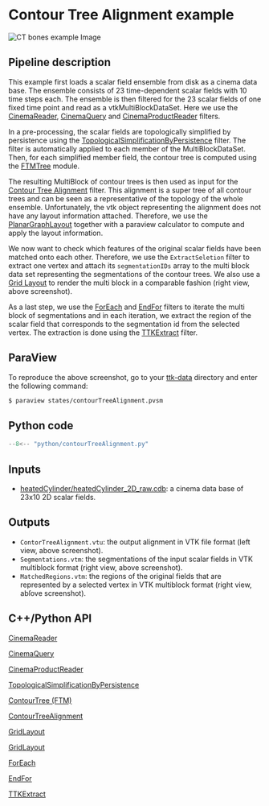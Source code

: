 # Contour Tree Alignment example

![CT bones example Image](https://topology-tool-kit.github.io/img/gallery/contourTreeAlignment.jpg)

## Pipeline description
This example first loads a scalar field ensemble from disk as a cinema data base.
The ensemble consists of 23 time-dependent scalar fields with 10 time steps each.
The ensemble is then filtered for the 23 scalar fields of one fixed time point and read as a vtkMultiBlockDataSet.
Here we use the [CinemaReader](https://topology-tool-kit.github.io/doc/html/classttkCinemaReader.html), [CinemaQuery](https://topology-tool-kit.github.io/doc/html/classttkCinemaQuery.html) and [CinemaProductReader](https://topology-tool-kit.github.io/doc/html/classttkCinemaProductReader.html) filters.

In a pre-processing, the scalar fields are topologically simplified by persistence using the [TopologicalSimplificationByPersistence](https://topology-tool-kit.github.io/doc/html/classttkTopologicalSimplificationByPersistence.html) filter.
The filter is automatically applied to each member of the MultiBlockDataSet.
Then, for each simplified member field, the contour tree is computed using the [FTMTree](https://topology-tool-kit.github.io/doc/html/classttkFTMTree.html) module.

The resulting MultiBlock of contour trees is then used as input for the [Contour Tree Alignment](https://topology-tool-kit.github.io/doc/html/classttkContourTreeAlignment.html) filter.
This alignment is a super tree of all contour trees and can be seen as a representative of the topology of the whole ensemble.
Unfortunately, the vtk object representing the alignment does not have any layout information attached.
Therefore, we use the [PlanarGraphLayout](https://topology-tool-kit.github.io/doc/html/classttkPlanarGraphLayout.html) together with a paraview calculator to compute and apply the layout information.

We now want to check which features of the original scalar fields have been matched onto each other.
Therefore, we use the `ExtractSeletion` filter to extract one vertex and attach its `segmentationIDs` array to the multi block data set representing the segmentations of the contour trees.
We also use a [Grid Layout](https://topology-tool-kit.github.io/doc/html/classttkGridLayout.html) to render the multi block in a comparable fashion (right view, above screenshot).

As a last step, we use the [ForEach](https://topology-tool-kit.github.io/doc/html/classttkForEachhtml) and [EndFor](https://topology-tool-kit.github.io/doc/html/classttkEndFor.html) filters to iterate the multi block of segmentations and in each iteration, we extract the region of the scalar field that corresponds to the segmentation id from the selected vertex.
The extraction is done using the [TTKExtract](https://topology-tool-kit.github.io/doc/html/classttkExtract.html) filter.

## ParaView
To reproduce the above screenshot, go to your [ttk-data](https://github.com/topology-tool-kit/ttk-data) directory and enter the following command:
``` bash
$ paraview states/contourTreeAlignment.pvsm
```

## Python code

``` python  linenums="1"
--8<-- "python/contourTreeAlignment.py"
```

## Inputs
- [heatedCylinder/heatedCylinder_2D_raw.cdb](https://github.com/topology-tool-kit/ttk-data/raw/dev/heatedCylinder/heatedCylinder_2D_raw.cdb): a cinema data base of 23x10 2D scalar fields.

## Outputs
- `ContorTreeAlignment.vtu`: the output alignment in VTK file format (left view, above screenshot).
- `Segmentations.vtm`: the segmentations of the input scalar fields in VTK multiblock format (right view, above screenshot).
- `MatchedRegions.vtm`: the regions of the original fields that are represented by a selected vertex in VTK multiblock format (right view, abſove screenshot).


## C++/Python API
[CinemaReader](https://topology-tool-kit.github.io/doc/html/classttkCinemaReader.html)

[CinemaQuery](https://topology-tool-kit.github.io/doc/html/classttkCinemaQuery.html)

[CinemaProductReader](https://topology-tool-kit.github.io/doc/html/classttkCinemaProductReader.html)

[TopologicalSimplificationByPersistence](https://topology-tool-kit.github.io/doc/html/classttkTopologicalSimplificationByPersistence.html)

[ContourTree (FTM)](https://topology-tool-kit.github.io/doc/html/classttkFTMTree.html)

[ContourTreeAlignment](https://topology-tool-kit.github.io/doc/html/classttkContourTreeAlignment.html)

[GridLayout](https://topology-tool-kit.github.io/doc/html/classttkPlanarGraphLayout.html)

[GridLayout](https://topology-tool-kit.github.io/doc/html/classttkPlanarGraphLayout.html)

[ForEach](https://topology-tool-kit.github.io/doc/html/classttkPlanarGraphLayout.html)

[EndFor](https://topology-tool-kit.github.io/doc/html/classttkPlanarGraphLayout.html)

[TTKExtract](https://topology-tool-kit.github.io/doc/html/classttkPlanarGraphLayout.html)


